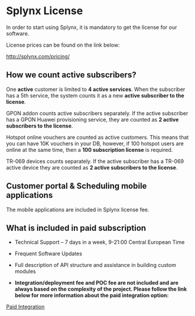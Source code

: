 Splynx License
==============

In order to start using Splynx, it is mandatory to get the license for our software.

License prices can be found on the link below:

<http://splynx.com/pricing/>

## How we count active subscribers?

One **active** customer is limited to **4 active services**. When the subscriber has a 5th service, the system counts it as a new **active subscriber to the license**.

GPON addon counts active subscribers separately. If the active subscriber has a GPON Huawei provisioning service, they are counted as **2 active subscribers to the license**.

Hotspot online vouchers are counted as active customers. This means that you can have 10K vouchers in your DB, however, if 100 hotspot users are online at the same time, then a **100 subscription license** is required.

TR-069 devices counts separately. If the active subscriber has a TR-069 active device they are counted as **2 active subscribers to the license**.

## Customer portal & Scheduling  mobile applications
The mobile applications are included in Splynx license fee.

## What is included in paid subscription

* Technical Support – 7 days in a week, 9-21:00 Central European Time
* Frequent Software Updates
* Full description of API structure and assistance in building custom modules


* **Integration/deployment fee and POC fee are not included and are always based on the complexity of the project.  Please follow the link below for more information about the paid integration option:**

[Paid Integration](https://splynx.com/paid-integration-poc/)
